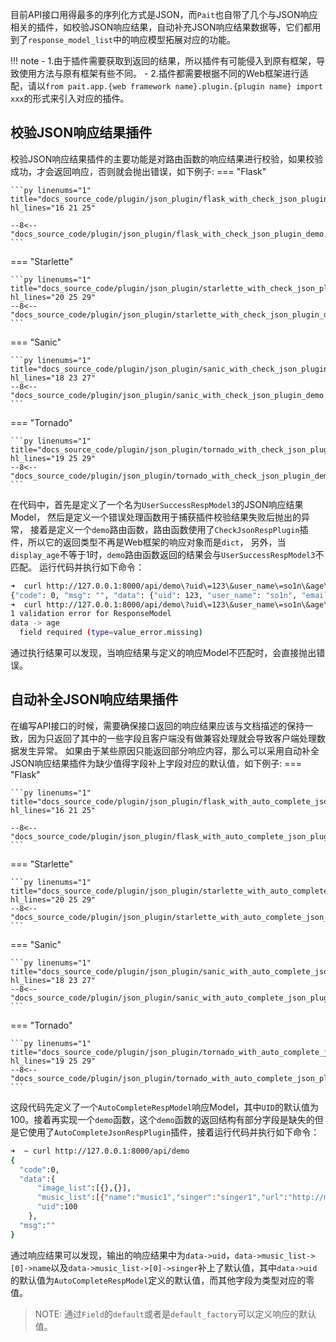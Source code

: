 目前API接口用得最多的序列化方式是JSON，而`Pait`也自带了几个与JSON响应相关的插件，如校验JSON响应结果，自动补充JSON响应结果数据等，它们都用到了`response_model_list`中的响应模型拓展对应的功能。


!!! note
    - 1.由于插件需要获取到返回的结果，所以插件有可能侵入到原有框架，导致使用方法与原有框架有些不同。
    - 2.插件都需要根据不同的Web框架进行适配，请以`from pait.app.{web framework name}.plugin.{plugin name} import xxx`的形式来引入对应的插件。

## 校验JSON响应结果插件
校验JSON响应结果插件的主要功能是对路由函数的响应结果进行校验，如果校验成功，才会返回响应，否则就会抛出错误，如下例子:
=== "Flask"

    ```py linenums="1" title="docs_source_code/plugin/json_plugin/flask_with_check_json_plugin_demo.py" hl_lines="16 21 25"

    --8<-- "docs_source_code/plugin/json_plugin/flask_with_check_json_plugin_demo.py"
    ```

=== "Starlette"

    ```py linenums="1" title="docs_source_code/plugin/json_plugin/starlette_with_check_json_plugin_demo.py" hl_lines="20 25 29"
    --8<-- "docs_source_code/plugin/json_plugin/starlette_with_check_json_plugin_demo.py"
    ```

=== "Sanic"

    ```py linenums="1" title="docs_source_code/plugin/json_plugin/sanic_with_check_json_plugin_demo.py" hl_lines="18 23 27"
    --8<-- "docs_source_code/plugin/json_plugin/sanic_with_check_json_plugin_demo.py"
    ```

=== "Tornado"

    ```py linenums="1" title="docs_source_code/plugin/json_plugin/tornado_with_check_json_plugin_demo.py" hl_lines="19 25 29"
    --8<-- "docs_source_code/plugin/json_plugin/tornado_with_check_json_plugin_demo.py"
    ```
在代码中，首先是定义了一个名为`UserSuccessRespModel3`的JSON响应结果Model，
然后是定义一个错误处理函数用于捕获插件校验结果失败后抛出的异常，
接着是定义一个`demo`路由函数，路由函数使用了`CheckJsonRespPlugin`插件，所以它的返回类型不再是Web框架的响应对象而是`dict`，
另外，当`display_age`不等于1时，`demo`路由函数返回的结果会与`UserSuccessRespModel3`不匹配。
运行代码并执行如下命令：
```bash
➜  curl http://127.0.0.1:8000/api/demo\?uid\=123\&user_name\=so1n\&age\=18\&display_age\=1
{"code": 0, "msg": "", "data": {"uid": 123, "user_name": "so1n", "email": "example@xxx.com", "age": 18}}
➜  curl http://127.0.0.1:8000/api/demo\?uid\=123\&user_name\=so1n\&age\=18
1 validation error for ResponseModel
data -> age
  field required (type=value_error.missing)
```
通过执行结果可以发现，当响应结果与定义的响应Model不匹配时，会直接抛出错误。

## 自动补全JSON响应结果插件
在编写API接口的时候，需要确保接口返回的响应结果应该与文档描述的保持一致，因为只返回了其中的一些字段且客户端没有做兼容处理就会导致客户端处理数据发生异常。
如果由于某些原因只能返回部分响应内容，那么可以采用自动补全JSON响应结果插件为缺少值得字段补上字段对应的默认值，如下例子:
=== "Flask"

    ```py linenums="1" title="docs_source_code/plugin/json_plugin/flask_with_auto_complete_json_plugin_demo.py" hl_lines="16 21 25"

    --8<-- "docs_source_code/plugin/json_plugin/flask_with_auto_complete_json_plugin_demo.py"
    ```

=== "Starlette"

    ```py linenums="1" title="docs_source_code/plugin/json_plugin/starlette_with_auto_complete_json_plugin_demo.py" hl_lines="20 25 29"
    --8<-- "docs_source_code/plugin/json_plugin/starlette_with_auto_complete_json_plugin_demo.py"
    ```

=== "Sanic"

    ```py linenums="1" title="docs_source_code/plugin/json_plugin/sanic_with_auto_complete_json_plugin_demo.py" hl_lines="18 23 27"
    --8<-- "docs_source_code/plugin/json_plugin/sanic_with_auto_complete_json_plugin_demo.py"
    ```

=== "Tornado"

    ```py linenums="1" title="docs_source_code/plugin/json_plugin/tornado_with_auto_complete_json_plugin_demo.py" hl_lines="19 25 29"
    --8<-- "docs_source_code/plugin/json_plugin/tornado_with_auto_complete_json_plugin_demo.py"
    ```

这段代码先定义了一个`AutoCompleteRespModel`响应Model，其中`UID`的默认值为100。接着再实现一个`demo`函数，这个`demo`函数的返回结构有部分字段是缺失的但是它使用了`AutoCompleteJsonRespPlugin`插件，接着运行代码并执行如下命令：
```bash
➜  ~ curl http://127.0.0.1:8000/api/demo
{
  "code":0,
  "data":{
      "image_list":[{},{}],
      "music_list":[{"name":"music1","singer":"singer1","url":"http://music1.com"},{"name":"","singer":"","url":"http://music1.com"}],
      "uid":100
    },
  "msg":""
}
```
通过响应结果可以发现，输出的响应结果中为`data->uid`，`data->music_list->[0]->name`以及`data->music_list->[0]->singer`补上了默认值，其中`data->uid`的默认值为`AutoCompleteRespModel`定义的默认值，而其他字段为类型对应的零值。

> NOTE: 通过`Field`的`default`或者是`default_factory`可以定义响应的默认值。

